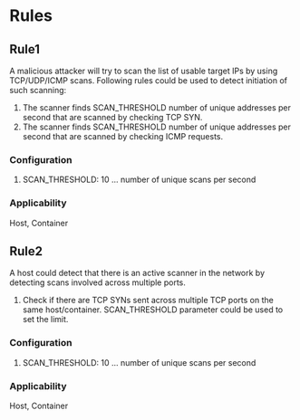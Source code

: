 # Rules

## Rule1

A malicious attacker will try to scan the list of usable target IPs by using TCP/UDP/ICMP scans. Following rules could be used to detect initiation of such scanning:
1. The scanner finds SCAN_THRESHOLD number of unique addresses per second that are scanned by checking TCP SYN.
2. The scanner finds SCAN_THRESHOLD number of unique addresses per second that are scanned by checking ICMP requests.

### Configuration
1. SCAN_THRESHOLD: 10 ... number of unique scans per second

### Applicability
Host, Container

## Rule2
A host could detect that there is an active scanner in the network by detecting scans involved across multiple ports.

1. Check if there are TCP SYNs sent across multiple TCP ports on the same host/container. SCAN_THRESHOLD parameter could be used to set the limit.

### Configuration
1. SCAN_THRESHOLD: 10 ... number of unique scans per second

### Applicability
Host, Container